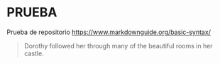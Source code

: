 # PRUEBA
Prueba de repositorio
<https://www.markdownguide.org/basic-syntax/>
> Dorothy followed her through many of the beautiful rooms in her castle.
> 
